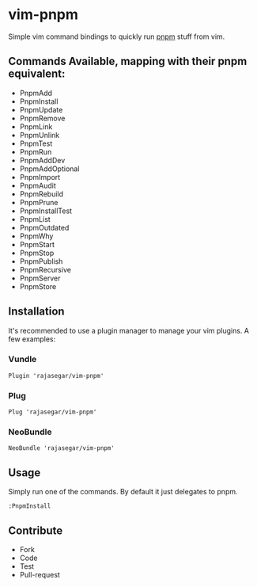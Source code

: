 # vim-pnpm

Simple vim command bindings to quickly run [pnpm](https://pnpm.js.org) stuff from vim.

## Commands Available, mapping with their pnpm equivalent:

* PnpmAdd
* PnpmInstall
* PnpmUpdate
* PnpmRemove
* PnpmLink
* PnpmUnlink
* PnpmTest
* PnpmRun
* PnpmAddDev
* PnpmAddOptional
* PnpmImport
* PnpmAudit
* PnpmRebuild
* PnpmPrune
* PnpmInstallTest
* PnpmList
* PnpmOutdated
* PnpmWhy
* PnpmStart
* PnpmStop
* PnpmPublish
* PnpmRecursive
* PnpmServer
* PnpmStore

## Installation

It's recommended to use a plugin manager to manage your vim plugins. A few examples:

### Vundle

```
Plugin 'rajasegar/vim-pnpm'
```

### Plug

```
Plug 'rajasegar/vim-pnpm'
```

### NeoBundle

```
NeoBundle 'rajasegar/vim-pnpm'
```

## Usage

Simply run one of the commands. By default it just delegates to pnpm.


```
:PnpmInstall
```

## Contribute

* Fork
* Code
* Test
* Pull-request
